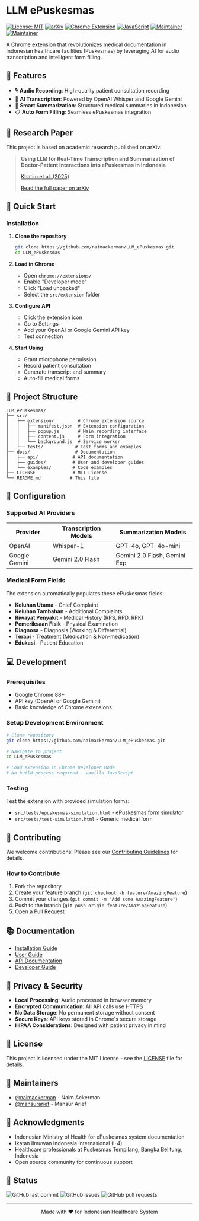 # LLM ePuskesmas

[![License: MIT](https://img.shields.io/badge/License-MIT-yellow.svg)](https://opensource.org/licenses/MIT)
[![arXiv](https://img.shields.io/badge/arXiv-2409.17054-b31b1b.svg)](https://arxiv.org/abs/2409.17054)
[![Chrome Extension](https://img.shields.io/badge/Chrome-Extension-4285F4?logo=googlechrome&logoColor=white)](https://developer.chrome.com/docs/extensions/)
[![JavaScript](https://img.shields.io/badge/JavaScript-ES6+-F7DF1E?logo=javascript&logoColor=black)](https://www.javascript.com/)
[![Maintainer](https://img.shields.io/badge/Maintainer-@naimackerman-blue)](https://github.com/naimackerman)
[![Maintainer](https://img.shields.io/badge/Maintainer-@mansurarief-blue)](https://github.com/mansurarief)

A Chrome extension that revolutionizes medical documentation in Indonesian healthcare facilities (Puskesmas) by leveraging AI for audio transcription and intelligent form filling.

## 🌟 Features

- 🎙️ **Audio Recording**: High-quality patient consultation recording
- 🤖 **AI Transcription**: Powered by OpenAI Whisper and Google Gemini
- 📝 **Smart Summarization**: Structured medical summaries in Indonesian
- 📋 **Auto Form Filling**: Seamless ePuskesmas integration

## 📖 Research Paper

This project is based on academic research published on arXiv:

> **Using LLM for Real-Time Transcription and Summarization of Doctor-Patient Interactions into ePuskesmas in Indonesia**
> 
> [Khatim et al. (2025)](https://arxiv.org/abs/2409.17054)
> 
> [Read the full paper on arXiv](https://arxiv.org/abs/2409.17054)

## 🚀 Quick Start

### Installation

1. **Clone the repository**
   ```bash
   git clone https://github.com/naimackerman/LLM_ePuskesmas.git
   cd LLM_ePuskesmas
   ```

2. **Load in Chrome**
   - Open `chrome://extensions/`
   - Enable "Developer mode"
   - Click "Load unpacked"
   - Select the `src/extension` folder

3. **Configure API**
   - Click the extension icon
   - Go to Settings
   - Add your OpenAI or Google Gemini API key
   - Test connection

4. **Start Using**
   - Grant microphone permission
   - Record patient consultation
   - Generate transcript and summary
   - Auto-fill medical forms

## 📁 Project Structure

```
LLM_ePuskesmas/
├── src/
│   ├── extension/         # Chrome extension source
│   │   ├── manifest.json  # Extension configuration
│   │   ├── popup.js       # Main recording interface
│   │   ├── content.js     # Form integration
│   │   └── background.js  # Service worker
│   └── tests/            # Test forms and examples
├── docs/                 # Documentation
│   ├── api/             # API documentation
│   ├── guides/          # User and developer guides
│   └── examples/        # Code examples
├── LICENSE              # MIT License
└── README.md           # This file
```

## 🔧 Configuration

### Supported AI Providers

| Provider | Transcription Models | Summarization Models |
|----------|---------------------|---------------------|
| OpenAI | Whisper-1 | GPT-4o, GPT-4o-mini |
| Google Gemini | Gemini 2.0 Flash | Gemini 2.0 Flash, Gemini Exp |

### Medical Form Fields

The extension automatically populates these ePuskesmas fields:

- **Keluhan Utama** - Chief Complaint
- **Keluhan Tambahan** - Additional Complaints  
- **Riwayat Penyakit** - Medical History (RPS, RPD, RPK)
- **Pemeriksaan Fisik** - Physical Examination
- **Diagnosa** - Diagnosis (Working & Differential)
- **Terapi** - Treatment (Medication & Non-medication)
- **Edukasi** - Patient Education

## 💻 Development

### Prerequisites

- Google Chrome 88+
- API key (OpenAI or Google Gemini)
- Basic knowledge of Chrome extensions

### Setup Development Environment

```bash
# Clone repository
git clone https://github.com/naimackerman/LLM_ePuskesmas.git

# Navigate to project
cd LLM_ePuskesmas

# Load extension in Chrome Developer Mode
# No build process required - vanilla JavaScript
```

### Testing

Test the extension with provided simulation forms:
- `src/tests/epuskesmas-simulation.html` - ePuskesmas form simulator
- `src/tests/test-simulation.html` - Generic medical form

## 🤝 Contributing

We welcome contributions! Please see our [Contributing Guidelines](CONTRIBUTING.md) for details.

### How to Contribute

1. Fork the repository
2. Create your feature branch (`git checkout -b feature/AmazingFeature`)
3. Commit your changes (`git commit -m 'Add some AmazingFeature'`)
4. Push to the branch (`git push origin feature/AmazingFeature`)
5. Open a Pull Request

## 📚 Documentation

- [Installation Guide](docs/guides/installation.md)
- [User Guide](docs/guides/user-guide.md)
- [API Documentation](docs/api/)
- [Developer Guide](docs/guides/developer-guide.md)

## 🔐 Privacy & Security

- **Local Processing**: Audio processed in browser memory
- **Encrypted Communication**: All API calls use HTTPS
- **No Data Storage**: No permanent storage without consent
- **Secure Keys**: API keys stored in Chrome's secure storage
- **HIPAA Considerations**: Designed with patient privacy in mind

## 📄 License

This project is licensed under the MIT License - see the [LICENSE](LICENSE) file for details.

## 👥 Maintainers

- [@naimackerman](https://github.com/naimackerman) - Naim Ackerman
- [@mansurarief](https://github.com/mansurarief) - Mansur Arief

## 🙏 Acknowledgments

- Indonesian Ministry of Health for ePuskesmas system documentation
- Ikatan Ilmuwan Indonesia Internasional (I-4)
- Healthcare professionals at Puskesmas Tempilang, Bangka Belitung, Indonesia
- Open source community for continuous support


## 🚦 Status

![GitHub last commit](https://img.shields.io/github/last-commit/mansurarief/LLM_ePuskesmas)
![GitHub issues](https://img.shields.io/github/issues/mansurarief/LLM_ePuskesmas)
![GitHub pull requests](https://img.shields.io/github/issues-pr/mansurarief/LLM_ePuskesmas)

---

<p align="center">
  Made with ❤️ for Indonesian Healthcare System
</p>